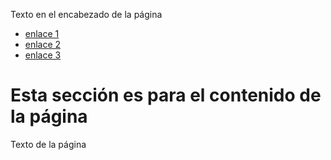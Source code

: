 <html>
<head>
<meta http-equiv="Content-Type"content="text/html; charset=UTF-8">

<body>
<div id="contenedor">
<div id="cabecera">
<p>Texto en el encabezado de la página</p>
</div>
<div id="menu">
<ul>
   <li><a href="perfil.md">enlace 1</a></li>
   <li><a href="Asignaturas.md">enlace 2</a></li>
   <li><a href="Favoritos.md">enlace 3</a></li>
</ul>
</div>
<div id="contenidos">
  <h1>Esta sección es para el contenido de la página</h1>
  <p>Texto de la página</p>
</div>
</div>
</body>
</head>
</html> 
